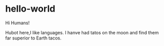 # hello-world
Hi Humans!

Hubot here,I like languages.
I hanve had tatos on the moon and find them far superior to Earth tacos.
